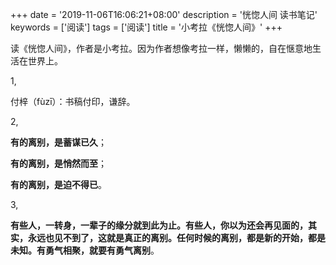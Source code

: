+++
date = '2019-11-06T16:06:21+08:00'
description = '恍惚人间 读书笔记'
keywords = ['阅读']
tags = ['阅读']
title = '小考拉《恍惚人间》'
+++

读《恍惚人间》，作者是小考拉。因为作者想像考拉一样，懒懒的，自在惬意地生活在世界上。

1,

付梓（fùzī）：书稿付印，谦辞。

2,

**有的离别，是蓄谋已久**；

**有的离别，是悄然而至**；

**有的离别，是迫不得已**。

3,

**有些人，一转身，一辈子的缘分就到此为止。有些人，你以为还会再见面的，其实，永远也见不到了，这就是真正的离别。任何时候的离别，都是新的开始，都是未知。有勇气相聚，就要有勇气离别**。
